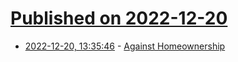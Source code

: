 # [Published on 2022-12-20](index.md)

* [2022-12-20, 13:35:46](https://news.ycombinator.com/item?id=34065638) - [Against Homeownership](https://www.theatlantic.com/newsletters/archive/2022/12/homeownership-real-estate-investment-renting/672511/)
